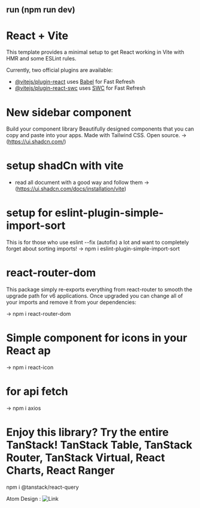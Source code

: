 ## run  (npm run dev)

# React + Vite

This template provides a minimal setup to get React working in Vite with HMR and some ESLint rules.

Currently, two official plugins are available:

- [@vitejs/plugin-react](https://github.com/vitejs/vite-plugin-react/blob/main/packages/plugin-react/README.md) uses [Babel](https://babeljs.io/) for Fast Refresh
- [@vitejs/plugin-react-swc](https://github.com/vitejs/vite-plugin-react-swc) uses [SWC](https://swc.rs/) for Fast Refresh


# New sidebar component
Build your component library
Beautifully designed components that you can copy and paste into your apps. Made with Tailwind CSS. Open source.
-> (https://ui.shadcn.com/)

# setup shadCn with vite
  
 * read all document with a good way and follow them 
-> (https://ui.shadcn.com/docs/installation/vite)

# setup for eslint-plugin-simple-import-sort
This is for those who use eslint --fix (autofix) a lot and want to completely forget about sorting imports!
-> npm i eslint-plugin-simple-import-sort

# react-router-dom
This package simply re-exports everything from react-router to smooth the upgrade path for v6 applications. Once upgraded you can change all of your imports and remove it from your dependencies:

-> npm i react-router-dom


#  Simple component for icons in your React ap
-> npm i react-icon

# for api fetch 
-> npm i axios

# Enjoy this library? Try the entire TanStack! TanStack Table, TanStack Router, TanStack Virtual, React Charts, React Ranger
npm i @tanstack/react-query

Atom Design : ![Link](https://medium.com/@janelle.wg/atomic-design-pattern-how-to-structure-your-react-application-2bb4d9ca5f97)

